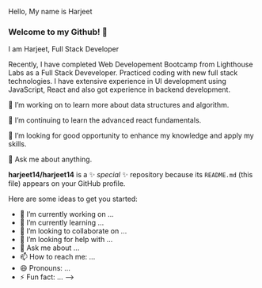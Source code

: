 Hello, My name is Harjeet

### Welcome to my Github! 👋
I am Harjeet, Full Stack Developer

Recently, I have completed Web Developement Bootcamp from Lighthouse Labs as a Full Stack Deveveloper. Practiced coding with new full stack technologies.
I have extensive experience in UI development using JavaScript, React and also got experience in backend development.

🔭 I’m working on to learn more about data structures and algorithm.

🌱 I’m continuing to learn the advanced react fundamentals.

👯 I’m looking for good opportunity to enhance my knowledge and apply my skills.

💬 Ask me about anything.



**harjeet14/harjeet14** is a ✨ _special_ ✨ repository because its `README.md` (this file) appears on your GitHub profile.

Here are some ideas to get you started:

- 🔭 I’m currently working on ...
- 🌱 I’m currently learning ...
- 👯 I’m looking to collaborate on ...
- 🤔 I’m looking for help with ...
- 💬 Ask me about ...
- 📫 How to reach me: ...
- 😄 Pronouns: ...
- ⚡ Fun fact: ...
-->

